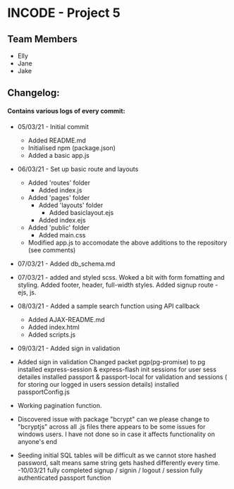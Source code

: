 # INCODE - Project 5

## Team Members

- Elly
- Jane
- Jake

## Changelog:

#### Contains various logs of every commit:

- 05/03/21 - Initial commit
  - Added README.md
  - Initialised npm (package.json)
  - Added a basic app.js
- 06/03/21 - Set up basic route and layouts
  - Added 'routes' folder
    - Added index.js
  - Added 'pages' folder
    - Added 'layouts' folder
      - Added basiclayout.ejs
    - Added index.ejs
  - Added 'public' folder
    - Added main.css
  - Modified app.js to accomodate the above additions to the repository (see comments)
- 07/03/21 - Added db_schema.md
- 07/03/21 - added and styled scss. Woked a bit with form fomatting and styling. Added footer, header, full-width styles. Added signup route - ejs, js.
- 08/03/21 - Added a sample search function using API callback

  - Added AJAX-README.md
  - Added index.html
  - Added scripts.js

- 09/03/21 - Added sign in validation
- Added sign in validation
  Changed packet pgp(pg-promise) to pg
  installed express-session & express-flash
  init sessions for user sess detailes
  installed passport & passport-local for validation and sessions ( for storing our logged in users session details)
  installed passportConfig.js
- Working pagination function.
- Discovered issue with package "bcrypt" can we please change to "bcryptjs" across all .js files there appears to be some issues for windows users. I have not done so in case it affects functionality on anyone's end
- Seeding initial SQL tables will be difficult as we cannot store hashed password, salt means same string gets hashed differently every time.
  -10/03/21
  fully completed signup / signin / logout / session
  fully authenticated passport function
